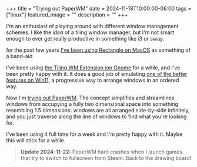 +++
title =  "Trying out PaperWM"
date = 2024-11-18T10:00:00-06:00
tags = ["linux"]
featured_image = ""
description = ""
+++

I'm an enthusiast of playing around with different window management schemes. I like the _idea_ of a tiling window manager, but I'm not smart enough to ever get really productive in something like i3 or sway.

for the past few years [I've been using Rectangle on MacOS](/weblog/trying-out-rectangle/) as something of a band-aid

I've been using [the Tiling WM Extension ion Gnome](https://extensions.gnome.org/extension/7065/tiling-shell/) for a while, and I've been pretty happy with it. It does a good job of emulating [one of the better features on Win11](https://support.microsoft.com/en-us/windows/snap-your-windows-885a9b1e-a983-a3b1-16cd-c531795e6241), a progressive way to arrange windows in an ordered way.

Now I'm [trying out PaperWM](https://extensions.gnome.org/extension/6099/paperwm/). The concept simplifies and streamlines windows from occupying a fully two dimensional space into something resembling 1.5 dimensions: windows are all arranged side-by-side infinitely, and you just traverse along the line of windows to find what you're looking for.

I've been using it full time for a week and I'm pretty happy with it. Maybe this will stick for a while.

> **Update 2024-11-22:** PaperWM hard crashes when I launch games that try to switch to fullscreen from Steam. Back to the drawing board!
